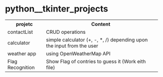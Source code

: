 # python__tkinter_projects
<table>
<tr>
<th>
 projetc
 </th>
 <th>
 Content
 </th>
</tr>
<tr>
 <td>
    contactList
 </td>
 <td>
    CRUD operations
 </td>
</tr>
 
 <tr>
 <td>
    calculator
 </td>
 <td>
    simple calculator (+, -, *, /) depending upon the input from the user
 </td>
</tr>

 <tr>
 <td>
    weather app
 </td>
 <td>
   using OpenWeatherMap API 
 </td>
 </tr>
 
 
 <tr>
 <td>
    Flag Recognition
 </td>
 <td>
   Show Flag of contries  to guess it (Work eith file)
 </td>
 </tr>
</table>
